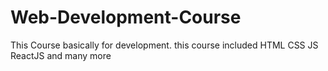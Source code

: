 # Web-Development-Course
This Course basically for development. this course included HTML CSS JS ReactJS and many more
